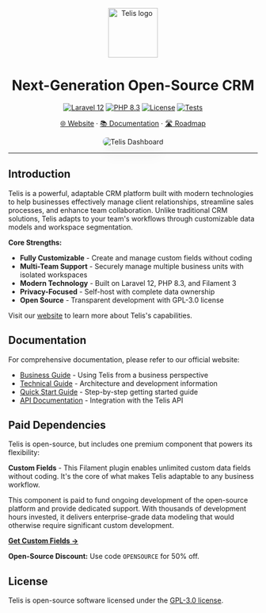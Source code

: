 <p align="center">
  <a href="https://telis.dev">
    <img src="https://telis.dev/telis-logo.svg" width="100px" alt="Telis logo" />
  </a>
</p>

<h1 align="center"> Next-Generation Open-Source CRM</h1>


<p align="center">
  <a href="https://laravel.com/docs/12.x"><img src="https://img.shields.io/badge/Laravel-12.x-FF2D20?style=flat-square&logo=laravel" alt="Laravel 12"></a>
  <a href="https://php.net"><img src="https://img.shields.io/badge/PHP-8.3-777BB4?style=flat-square&logo=php" alt="PHP 8.3"></a>
  <a href="https://github.com/Telis/telis/blob/main/LICENSE"><img src="https://img.shields.io/badge/License-GPL--3.0-blue.svg?style=flat-square" alt="License"></a>
  <a href="https://github.com/Telis/telis/actions"><img src="https://img.shields.io/github/actions/workflow/status/Telis/telis/tests.yml?branch=main&style=flat-square&label=tests" alt="Tests"></a>
</p>

<p align="center">
  <a href="https://telis.dev">🌐 Website</a> ·
  <a href="https://telis.dev/documentation">📚 Documentation</a> ·
  <a href="https://github.com/orgs/Telis/projects/1/views/1">🛣️ Roadmap</a>
</p>

<p align="center">
  <img src="https://telis.dev/images/github-preview-light.png" alt="Telis Dashboard" style="max-width: 100%; border-radius: 8px; box-shadow: 0 20px 25px -5px rgba(0, 0, 0, 0.1), 0 10px 10px -5px rgba(0, 0, 0, 0.04);" />
</p>

---

## Introduction

Telis is a powerful, adaptable CRM platform built with modern technologies to help businesses effectively manage client relationships, streamline sales processes, and enhance team collaboration. Unlike traditional CRM solutions, Telis adapts to your team's workflows through customizable data models and workspace segmentation.

**Core Strengths:**
- **Fully Customizable** - Create and manage custom fields without coding
- **Multi-Team Support** - Securely manage multiple business units with isolated workspaces
- **Modern Technology** - Built on Laravel 12, PHP 8.3, and Filament 3
- **Privacy-Focused** - Self-host with complete data ownership
- **Open Source** - Transparent development with GPL-3.0 license

Visit our [website](https://telis.dev) to learn more about Telis's capabilities.

## Documentation

For comprehensive documentation, please refer to our official website:

- [Business Guide](https://telis.dev/documentation/business) - Using Telis from a business perspective
- [Technical Guide](https://telis.dev/documentation/technical) - Architecture and development information
- [Quick Start Guide](https://telis.dev/documentation/quickstart) - Step-by-step getting started guide
- [API Documentation](https://telis.dev/documentation/api) - Integration with the Telis API

## Paid Dependencies

Telis is open-source, but includes one premium component that powers its flexibility:

**Custom Fields** - This Filament plugin enables unlimited custom data fields without coding. It's the core of what makes Telis adaptable to any business workflow.

This component is paid to fund ongoing development of the open-source platform and provide dedicated support. With thousands of development hours invested, it delivers enterprise-grade data modeling that would otherwise require significant custom development.

**[Get Custom Fields →](https://custom-fields.telis.dev/introduction)**

**Open-Source Discount:** Use code `OPENSOURCE` for 50% off.

## License

Telis is open-source software licensed under the [GPL-3.0 license](LICENSE).
